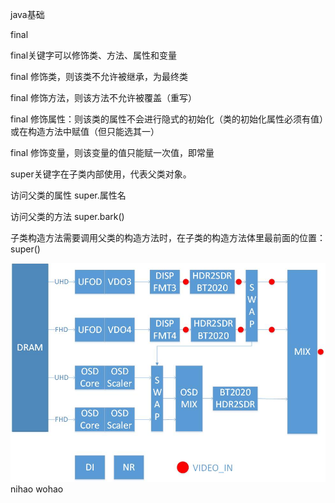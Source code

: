 java基础

final

final关键字可以修饰类、方法、属性和变量

final 修饰类，则该类不允许被继承，为最终类

final 修饰方法，则该方法不允许被覆盖（重写）

final 修饰属性：则该类的属性不会进行隐式的初始化（类的初始化属性必须有值）或在构造方法中赋值（但只能选其一）

final 修饰变量，则该变量的值只能赋一次值，即常量

super关键字在子类内部使用，代表父类对象。

访问父类的属性 super.属性名

访问父类的方法 super.bark()

子类构造方法需要调用父类的构造方法时，在子类的构造方法体里最前面的位置：super()

![image](https://github.com/xuekuoL/StudyNote/blob/master/111.jpg)
nihao
wohao
